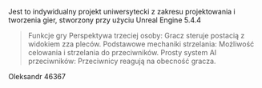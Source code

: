 Jest to indywidualny projekt uniwersytecki z zakresu projektowania i tworzenia gier, stworzony przy użyciu Unreal Engine  5.4.4

>Funkcje gry
Perspektywa trzeciej osoby: Gracz steruje postacią z widokiem zza pleców.
Podstawowe mechaniki strzelania: Możliwość celowania i strzelania do przeciwników.
Prosty system AI przeciwników: Przeciwnicy reagują na obecność gracza.

Oleksandr 46367